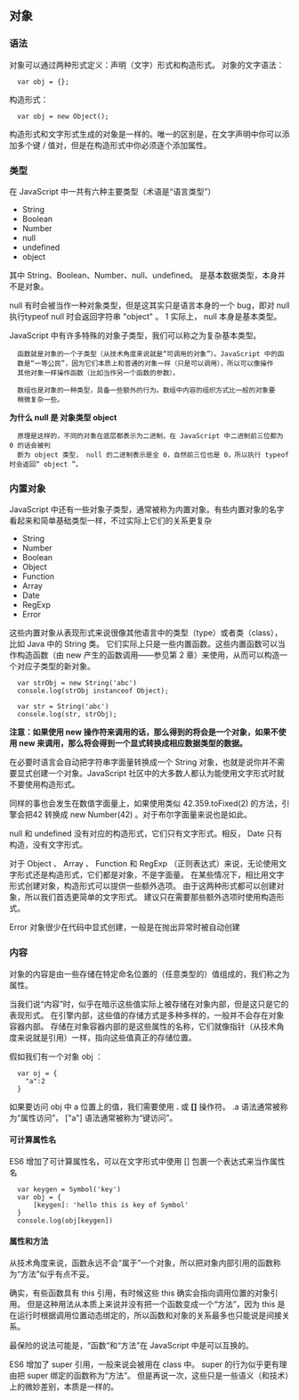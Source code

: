 ## 对象

### 语法
对象可以通过两种形式定义：声明（文字）形式和构造形式。
对象的文字语法：
```
  var obj = {};
```
构造形式：
```
  var obj = new Object();
```
构造形式和文字形式生成的对象是一样的。唯一的区别是，在文字声明中你可以添加多个键 / 值对，但是在构造形式中你必须逐个添加属性。

### 类型
在 JavaScript 中一共有六种主要类型（术语是“语言类型”）
+ String
+ Boolean
+ Number
+ null
+ undefined
+ object

其中 String、Boolean、Number、null、undefined。 是基本数据类型，本身并不是对象。

null 有时会被当作一种对象类型，但是这其实只是语言本身的一个 bug，即对 null 执行typeof null 时会返回字符串 "object" 。 1 实际上， null 本身是基本类型。

JavaScript 中有许多特殊的对象子类型，我们可以称之为复杂基本类型。
```
  函数就是对象的一个子类型（从技术角度来说就是“可调用的对象”）。JavaScript 中的函
  数是“一等公民”，因为它们本质上和普通的对象一样（只是可以调用），所以可以像操作
  其他对象一样操作函数（比如当作另一个函数的参数）。
  
  数组也是对象的一种类型，具备一些额外的行为。数组中内容的组织方式比一般的对象要
  稍微复杂一些。
```

**为什么 null 是 对象类型 object**
```
  原理是这样的，不同的对象在底层都表示为二进制，在 JavaScript 中二进制前三位都为 0 的话会被判
  断为 object 类型， null 的二进制表示是全 0，自然前三位也是 0，所以执行 typeof 时会返回“ object ”。
```


### 内置对象
JavaScript 中还有一些对象子类型，通常被称为内置对象。有些内置对象的名字看起来和简单基础类型一样，不过实际上它们的关系更复杂

+ String
+ Number
+ Boolean
+ Object
+ Function
+ Array
+ Date
+ RegExp
+ Error

这些内置对象从表现形式来说很像其他语言中的类型（type）或者类（class），比如 Java 中的 String 类。
它们实际上只是一些内置函数。这些内置函数可以当作构造函数（由 new 产生的函数调用——参见第 2 章）来使用，从而可以构造一个对应子类型的新对象。
```
  var strObj = new String('abc')
  console.log(strObj instanceof Object);

  var str = String('abc')
  console.log(str, strObj);
```
**注意：如果使用 new 操作符来调用的话，那么得到的将会是一个对象，如果不使用 new 来调用，那么将会得到一个显式转换成相应数据类型的数据。**

在必要时语言会自动把字符串字面量转换成一个 String 对象，也就是说你并不需要显式创建一个对象。JavaScript 社区中的大多数人都认为能使用文字形式时就不要使用构造形式。

同样的事也会发生在数值字面量上，如果使用类似 42.359.toFixed(2) 的方法，引擎会把42 转换成 new Number(42) 。对于布尔字面量来说也是如此。

null 和 undefined 没有对应的构造形式，它们只有文字形式。相反， Date 只有构造，没有文字形式。

对于 Object 、 Array 、 Function 和 RegExp （正则表达式）来说，无论使用文字形式还是构造形式，它们都是对象，不是字面量。
在某些情况下，相比用文字形式创建对象，构造形式可以提供一些额外选项。
由于这两种形式都可以创建对象，所以我们首选更简单的文字形式。
建议只在需要那些额外选项时使用构造形式。

Error 对象很少在代码中显式创建，一般是在抛出异常时被自动创建

### 内容
对象的内容是由一些存储在特定命名位置的（任意类型的）值组成的，我们称之为属性。

当我们说“内容”时，似乎在暗示这些值实际上被存储在对象内部，但是这只是它的表现形式。
在引擎内部，这些值的存储方式是多种多样的，一般并不会存在对象容器内部。
存储在对象容器内部的是这些属性的名称，它们就像指针（从技术角度来说就是引用）一样，指向这些值真正的存储位置。

假如我们有一个对象 obj ：
```
  var oj = {
    "a":2
  }
```
如果要访问 obj 中 a 位置上的值，我们需要使用 **.** 或 **[]** 操作符。
 .a 语法通常被称为“属性访问”， ["a"] 语法通常被称为“键访问”。

#### 可计算属性名
ES6 增加了可计算属性名，可以在文字形式中使用 [] 包裹一个表达式来当作属性名
```
  var keygen = Symbol('key')
  var obj = {
      [keygen]: 'hello this is key of Symbol'
  }
  console.log(obj[keygen])
```

#### 属性和方法
从技术角度来说，函数永远不会“属于”一个对象，所以把对象内部引用的函数称为“方法”似乎有点不妥。

确实，有些函数具有 this 引用，有时候这些 this 确实会指向调用位置的对象引用。
但是这种用法从本质上来说并没有把一个函数变成一个“方法”，因为 this 是在运行时根据调用位置动态绑定的，所以函数和对象的关系最多也只能说是间接关系。

最保险的说法可能是，“函数”和“方法”在 JavaScript 中是可以互换的。

ES6 增加了 super 引用，一般来说会被用在 class 中。
super 的行为似乎更有理由把 super 绑定的函数称为“方法”。
但是再说一次，这些只是一些语义（和技术）上的微妙差别，本质是一样的。












